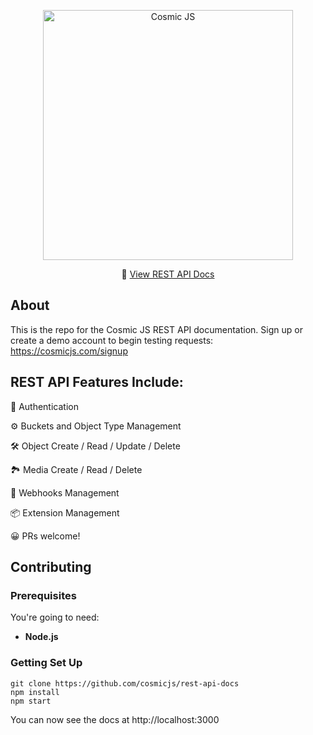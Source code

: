 <p align="center">
  <a href="https://cosmicjs.com"><img src="https://cosmic-s3.imgix.net/e18557d0-f3fc-11e7-b948-afa0abf2fc70-cosmicjs-logo.png?w=900" alt="Cosmic JS" width="400"></a>
</p>
<p align="center">
  📖 <a href="https://cosmicjs.github.io/rest-api-docs/">View REST API Docs</a>
</p>

## About

This is the repo for the Cosmic JS REST API documentation.  Sign up or create a demo account to begin testing requests: https://cosmicjs.com/signup

## REST API Features Include:
🔐 Authentication

⚙️ Buckets and Object Type Management

🛠 Object Create / Read / Update / Delete

🏞 Media Create / Read / Delete

🔁 Webhooks Management

📦 Extension Management


😀 PRs welcome!


## Contributing


### Prerequisites

You're going to need:

 - **Node.js**

### Getting Set Up

```shell
git clone https://github.com/cosmicjs/rest-api-docs
npm install
npm start
```

You can now see the docs at http://localhost:3000
